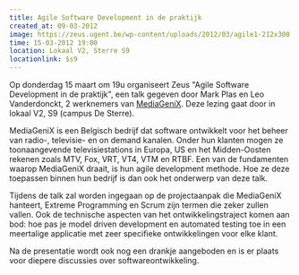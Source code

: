 ```yaml
---
title: Agile Software Development in de praktijk
created_at: 09-03-2012
image: https://zeus.ugent.be/wp-content/uploads/2012/03/agile1-212x300.png
time: 15-03-2012 19:00
location: Lokaal V2, Sterre S9
locationlink: $s9
---
```


Op donderdag 15 maart om 19u organiseert Zeus "Agile Software Development in de praktijk", een talk gegeven door Mark Plas en Leo Vanderdonckt, 2 werknemers van [MediaGeniX](https://www.mediagenix.tv/documents/home.xml?lang=en). Deze lezing gaat door in lokaal V2, S9 (campus De Sterre).

MediaGeniX is een Belgisch bedrijf dat software ontwikkelt voor het beheer van radio-, televisie- en on demand kanalen. Onder hun klanten mogen ze toonaangevende televisiestations in Europa, US en het Midden-Oosten rekenen zoals MTV, Fox, VRT, VT4, VTM en RTBF. Een van de fundamenten waarop MediaGeniX draait, is hun agile development methode. Hoe ze deze toepassen binnen hun bedrijf is dan ook het onderwerp van deze talk.

Tijdens de talk zal worden ingegaan op de projectaanpak die MediaGeniX hanteert, Extreme Programming en Scrum zijn termen die zeker zullen vallen. Ook de technische aspecten van het ontwikkelingstraject komen aan bod: hoe pas je model driven development en automated testing toe in een meertalige applicatie met zeer specifieke ontwikkelingen voor elke klant.

Na de presentatie wordt ook nog een drankje aangeboden en is er plaats voor diepere discussies over softwareontwikkeling.
